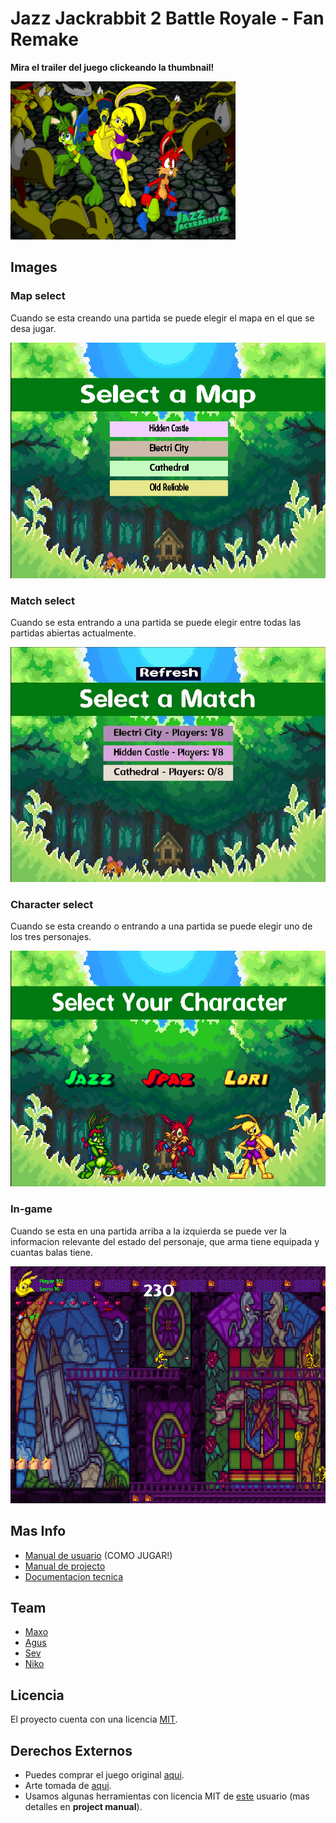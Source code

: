 # Jazz Jackrabbit 2 Battle Royale - Fan Remake

**Mira el trailer del juego clickeando la thumbnail!**

[<img width=360 src="./docs/img/thumb.jpg" alt="TRAILER" />](https://www.youtube.com/watch?v=yL4jmEFELbI)

## Images

### Map select

Cuando se esta creando una partida se puede elegir el mapa en el que se desa jugar.

![MAP](./docs/img/map.png)

### Match select

Cuando se esta entrando a una partida se puede elegir entre todas las partidas abiertas actualmente.

![MATCH](./docs/img/match.jpg)

### Character select

Cuando se esta creando o entrando a una partida se puede elegir uno de los tres personajes.

![CHARACTER](./docs/img/select.png)

### In-game

Cuando se esta en una partida arriba a la izquierda se puede ver la informacion relevante del estado del personaje, que arma tiene equipada y cuantas balas tiene.

![MAP](./docs/img/ingame.png)

## Mas Info

- [Manual de usuario](./docs/user_manual.md) (COMO JUGAR!)
- [Manual de projecto](./docs/project_manual.md)
- [Documentacion tecnica](./docs/documentation.md)

## Team

- [Maxo](https://github.com/maxogod)
- [Agus](https://github.com/agustinbarbalase)
- [Sev](https://github.com/SantiSev)
- [Niko](https://github.com/nrsanchezfiuba)

## Licencia

El proyecto cuenta con una licencia [MIT](./LICENSE).

## Derechos Externos

* Puedes comprar el juego original [aqui](https://www.gog.com/en/game/jazz_jackrabbit_2_collection).
* Arte tomada de [aqui](https://www.spriters-resource.com/pc_computer/jazzjackrabbit2thesecretfiles/).
* Usamos algunas herramientas con licencia MIT de [este](https://github.com/eldipa) usuario (mas detalles en **project manual**).
